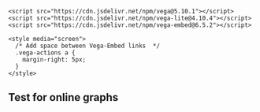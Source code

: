 <html>
  <head>
    <title>Vega-Lite Bar Chart</title>
    <meta charset="utf-8" />

    <script src="https://cdn.jsdelivr.net/npm/vega@5.10.1"></script>
    <script src="https://cdn.jsdelivr.net/npm/vega-lite@4.10.4"></script>
    <script src="https://cdn.jsdelivr.net/npm/vega-embed@6.5.2"></script>

    <style media="screen">
      /* Add space between Vega-Embed links  */
      .vega-actions a {
        margin-right: 5px;
      }
    </style>
  </head>
  <body>
    <h2>Test for online graphs</h2>
    <!-- Container for the visualization -->
 <style>
    /* AXES */
/* ticks */
.axis line{
stroke: #706f6f;
stroke-width: 0.5;
shape-rendering: crispEdges;
}

/* axis contour */
.axis path {
stroke: #706f6f;
stroke-width: 0.7;
shape-rendering: crispEdges;
}

/* axis text */
.axis text, .xtext {
fill: #2b2929;
font-family: "Open Sans Condensed";
font-size: 100%;
}
.grid line {
stroke: lightgrey;
stroke-opacity: 0.7;
shape-rendering: crispEdges;
}
.grid path {
stroke-width: 0;
}
/* label text */
.label {
font-family: "Open Sans Condensed";
font-size: 65%;
}
.bund {
font-family: "Open Sans Condensed";
font-size: 10%;
fill:#ffffff;
}
/* LINE CHART */
.line,.li0,.li1,.li2,.li3,.li4,.li5,.li6,.li7,.li8,.li9,.li10,.li11,.li12,.li13,.li14,.li15,.li16,.li17,.li18,.li19,.li20,.li21,.li22,.li23,.li24,.li25, .line {
stroke-width: 1.5; fill:none;
    }
.li0 { stroke:#936037; } .te0 {fill: #936037;}
.li1 { stroke:#be1622; } .te1 {fill: #be1622;}
.li2 { stroke:#e71d73; } .te2 {fill: #e71d73;}
.li3 { stroke:#e94e1b; } .te3 {fill: #e94e1b;}
.li4 { stroke:#f39200; } .te4 {fill: #f39200;}
.li5 { stroke:#95c11f; } .te5 {fill: #95c11f;}
.li6 { stroke:#008d36; } .te6 {fill: #008d36;}
.li7 { stroke:#006633; } .te7 {fill: #006633;}
.li8 { stroke:#00a19a; } .te8 {fill: #00a19a;}
.li9 { stroke:#36a9e1; } .te9 {fill: #36a9e1;}
.li10 { stroke:#1d71b8; } .te10 {fill: #1d71b8;}
.li11 { stroke:#29235c; } .te11 {fill: #29235c;}
.li12 { stroke:#951b81; } .te12 {fill: #951b81;}
.li13 { stroke:#a3195b; } .te13 {fill: #a3195b;}
    
    .sygrid {
    stroke-opacity: 0.7;
    shape-rendering: crispEdges;
    stroke-width:1px;
    stroke-dasharray: 10,3;
    }

div.tooltip, div.tooltip2 {   
  position: absolute;           
  text-align: center;                          
    padding:0 2px 5px 2px;           
  font: 13px "Open Sans Condensed";
    font-weight:300;
    color:#fff;
  background-color: #777; 
  border: 2px #fff solid;      
  border-radius: 2px;           
  pointer-events: none;         
}
    div.tooltip {
        width: 40px;                  
        height: 15px;  
    }
    div.tooltip2 {
        padding: 3px;
        width: 40px;                  
        height: 26px;
        line-height:13px;
    }
    </style>
<div id="container5" class="svg-container" style="position:relative;float:left;margin-bottom:1em;"></div>
<div id="container1" class="svg-container" style="position:relative;float:left;margin-bottom:1em;"></div>


<!-------------- GRAFIK 5 EFFECT OF MITIGATION ------------------>
<script>
//*** PREPARE ***//
// set the dimensions and margins of the graph
var margin = {top: 40, right: 5, bottom: 35, left: 50},
    width = 350 - margin.left - margin.right,
    height = 300 - margin.top - margin.bottom;
var viewbox="0 0 350 280"
//-----------------------------DATA------------------------------//
// parse the date / time
var parseTime = d3.timeParse("%d.%m.%y");
d3.dsv(";","data/covid_cumch.csv").then(function(data) {

  // format the data
  data.forEach(function(d) {
      d.date = parseTime(d.date);
      d.F = +d.F;
  });
//-------------------SCALES ----------------//    
// set the ranges
var x = d3.scaleTime().range([0, width]);
var y = d3.scaleLinear().range([height, 0]);
    
// Scale the range of the data
x.domain(d3.extent(data, function(d) { return d.date; }));
y.domain([1, 1.65]); //d3.max(data, function(d) { return d.F; })

//-------------------LINES-----------------//
// define the 1stline

var valueline = d3.line()
    .curve(d3.curveBasis)
    .defined(function(d) { return d.F!=0; })
    .x(function(d) { return x(d.date); })
    .y(function(d) { return y(d.F); });

//-----------------AXES---------------//
formValue = d3.format("");
const yaxis = d3.axisLeft()
    .tickFormat(function(d) { return formValue(d)})
    .scale(y);
   
const xaxis = d3.axisBottom()
    .ticks(5)
    .tickFormat(d3.timeFormat('%d.%m'))
    .scale(x);
// gridlines in x axis function
function make_x_gridlines() {
return d3.axisBottom(x)
.ticks(5)
}
// gridlines in y axis function
function make_y_gridlines() {
return d3.axisLeft(y)
.ticks(5)
}
// append the svg obgect to the body of the page
// appends a 'group' element to 'svg'
// moves the 'group' element to the top left margin
var svg = d3.select("div#container5").append("svg")
    .attr("position", "absolute")
    .attr("viewbox", viewbox)
    .attr("width", width + margin.left + margin.right)
    .attr("height", height + margin.top + margin.bottom)
  .append("g")
    .attr("transform",
          "translate(" + margin.left + "," + margin.top + ")");
//--------------TOOLTIP--------------//
// Add a tooltip div. Here I define the general feature of the tooltip: stuff that do not depend on the data point.
  // Its opacity is set to 0: we don't see it by default.
  var tooltip = d3.select("div#container5")
    .append("div")
    .style("opacity", 0)
    .attr("class", "tooltip")
    
//--------------MOUSEOVER-FUNKTIONEN-------------//
// A function that change this tooltip when the user hover a point.
  // Its opacity is set to 1: we can now see it. Plus it set the text and position of tooltip depending on the datapoint (d)
  var mouseover = function(d) {
    tooltip
      .style("opacity", 1)
  }
  var mousemoveC = function(d) {
    tooltip
      .html(d.F)
      .style("left", (d3.mouse(this)[0]+20) + "px") // It is important to put the +90: other wise the tooltip is exactly where the point is an it creates a weird effect
      .style("top", (d3.mouse(this)[1]+10) + "px")
      .style("background-color", "#e94e1b")
  }
    
  // A function that change this tooltip when the leaves a point: just need to set opacity to 0 again
  var mouseleave = function(d) {
    tooltip
      .transition()
      .duration(200)
      .style("opacity", 0)
  }
// ------------------------- DRAWING-----------------------------//  
//-----------------------------AXES------------------------------//
// gridlines first
  svg.append("g")
.attr("class", "grid")
.attr("transform", "translate(0," + height + ")")
.call(make_x_gridlines()
.tickSize(-height)
.tickFormat("")
)
// add the Y gridlines
svg.append("g")
.attr("class", "grid")
.call(make_y_gridlines()
.tickSize(-width)
.tickFormat("")) 
    
svg.append("g")
    .attr("class", "axis")
    .attr("transform", "translate(0," + height + ")")
    .call(xaxis)
    .selectAll("text")  
     .style("text-anchor", "end")
     .attr("dx", "-1em")
     .attr("dy", "-.5em")
     .attr("transform", "rotate(-90)");

svg.append("g")
    .attr("class", "axis")
    .call(yaxis);
svg.append("text")
        .attr("transform", "rotate(-90)")
        .attr("dy", "+1em")
        .attr("y", 6)
        .style("text-anchor", "end")
        .attr("class", "xtext")
        .text("Wachstumsrate");        
    
//--------------------LINES-----------------//    
  // Add the valueline path.
  svg.append("path")
      .data([data])
      .attr("class", "li3")
      .attr("d", valueline)
var reg1 = 1;
var reg2 = 38;
var reg1y = x(data[reg1].date);
var reg2y = x(data[reg2].date);              
  
svg.append("line")
        .attr("class", "li6")
        .attr("x1",reg1y)
        .attr("y1",88)
        .attr("x2",reg2y)
        .attr("y2",88);

//---------------------POINTS-----------------//
    // Add the scatterplot
    var path = svg.selectAll("dot")
     .data(data)
     .enter().append("circle")
     .attr("r", 3)
     .attr("cx", function (d) {
           return x(d.date);
     })
     .attr("cy", function (d) {
          return y(d.F);
     })
    .attr("class", "li3") 
     .style("stroke-width", 1.3)
     .style("fill", "#fff")
     .on("mouseover", mouseover )
    .on("mousemove", mousemoveC )
    .on("mouseleave", mouseleave );
    
//----------------ZUSAETZLICHES-------------//
//----------------Massnahmen ----------------//
svg.append("circle")
    .attr("r", 9)
    .attr("cx",x(data[3].date))
    .attr("cy",210)
    .attr("class","te10");
svg.append("line")
        .attr("class", "li10 sygrid")
        .attr("x1",x(data[3].date))
        .attr("y1",77)
        .attr("x2",x(data[3].date))
        .attr("y2",218);
svg.append("text")
    .attr("fill", "#fff")
    .attr("x", x(data[3].date))
    .attr("y",215)
    .attr("text-anchor", "middle")
    .style("font-family", "Open Sans Condensed")
    .text("1");
svg.append("circle")
    .attr("r", 9)
    .attr("cx",x(data[10].date))
    .attr("cy",210)
    .attr("class","te10");
svg.append("line")
        .attr("class", "li10 sygrid")
        .attr("x1",x(data[10].date))
        .attr("y1",0)
        .attr("x2",x(data[10].date))
        .attr("y2",218);
svg.append("text")
    .attr("fill", "#fff")
    .attr("x", x(data[10].date))
    .attr("y",215)
    .attr("text-anchor", "middle")
    .style("font-family", "Open Sans Condensed")
    .text("2");
svg.append("circle")
    .attr("r", 9)
    .attr("cx",x(data[17].date))
    .attr("cy",210)
    .attr("class","te10");
svg.append("line")
        .attr("class", "li10 sygrid")
        .attr("x1",x(data[17].date))
        .attr("y1",0)
        .attr("x2",x(data[17].date))
        .attr("y2",218);
svg.append("text")
    .attr("fill", "#fff")
    .attr("x", x(data[17].date))
    .attr("y",215)
    .attr("text-anchor", "middle")
    .style("font-family", "Open Sans Condensed")
    .text("3");
svg.append("circle")
    .attr("r", 9)
    .attr("cx",x(data[20].date))
    .attr("cy",210)
    .attr("class","te10");
svg.append("line")
        .attr("class", "li10 sygrid")
        .attr("x1",x(data[20].date))
        .attr("y1",0)
        .attr("x2",x(data[20].date))
        .attr("y2",218);
svg.append("text")
    .attr("fill", "#fff")
    .attr("x", x(data[20].date))
    .attr("y",215)
    .attr("text-anchor", "middle")
    .style("font-family", "Open Sans Condensed")
    .text("4");
svg.append("circle")
    .attr("r", 9)
    .attr("cx",x(data[24].date))
    .attr("cy",210)
    .attr("class","te10");
svg.append("line")
        .attr("class", "li10 sygrid")
        .attr("x1",x(data[24].date))
        .attr("y1",0)
        .attr("x2",x(data[24].date))
        .attr("y2",218);
svg.append("text")
    .attr("fill", "#fff")
    .attr("x", x(data[24].date))
    .attr("y",215)
    .attr("text-anchor", "middle")
    .style("font-family", "Open Sans Condensed")
    .text("5");
//------------------ TITLE -----------------//
svg.append("text")
.attr("x", (width / 2))
.attr("y", 0 - (margin.top / 2))
.attr("text-anchor", "middle")
.style("font-size", "20px")
.style("font-family", "Open Sans Condensed")
.style("font-weight", "300")
.text("Wachstumsrate bestÃ¤tigte FÃ¤lle");
    });
    </script> 
  </body>
</html>
